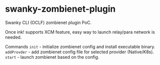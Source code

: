 swanky-zombienet-plugin
=================

Swanky CLI (OCLF) zombienet plugin PoC.

Once ink! supports XCM feature, easy way to launch relay/para network is needed.

Commands
`init` - initialize zombienet config and install executable binary.
`addProvder` - add zombienet config file for selected provider (Native/K8s).
`start` - launch zombienet based on the config.
